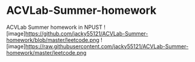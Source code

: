 # ACVLab-Summer-homework
ACVLab Summer homework in NPUST
![image]https://github.com/jacky55121/ACVLab-Summer-homework/blob/master/leetcode.png
![image]https://raw.githubusercontent.com/jacky55121/ACVLab-Summer-homework/master/leetcode.png
